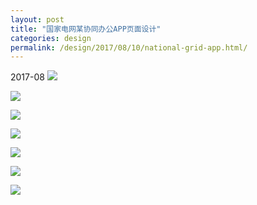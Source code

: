 ```yaml
---
layout: post
title: "国家电网某协同办公APP页面设计"
categories: design
permalink: /design/2017/08/10/national-grid-app.html/
---
```


2017-08
![](https://i.imgur.com/ogzRsPn.jpg)

![](https://i.imgur.com/0L8sgIk.jpg)

![](https://i.imgur.com/N7xTFg5.jpg)

![](https://i.imgur.com/N5d4Gfh.jpg)

![](https://i.imgur.com/fQvDS9E.jpg)

![](https://i.imgur.com/54vXKCK.jpg)

![](https://i.imgur.com/elOBNP2.jpg)
